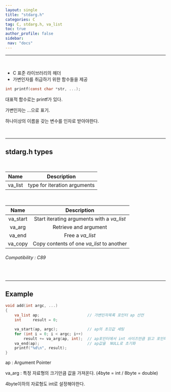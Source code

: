 ```yaml
---
layout: single
title: "stdarg.h"
categories: C
tag: C, stdarg.h, va_list
toc: true
author_profile: false
sidebar:
 nav: "docs"
---
```

___
<br/>

- C 표준 라이브러리의 헤더
- 가변인자를 취급하기 위한 함수들을 제공


```C
int	printf(const char *str, ...);
```

대표적 함수로는 printf가 있다.

가변인자는 ...으로 표기.

하나이상의 이름을 갖는 변수를 인자로 받아야한다.

<br/>

___

## stdarg.h types

<br/>

|Name|Description|
|:-:|:-:|
|va_list|type for iteration arguments|

<br/>

|Name|Description|
|:-:|:-:|
|va_start|Start iterating arguments with a *va_list*|
|va_arg|Retrieve and argument|
|va_end|Free a *va_list*|
|va_copy|Copy contents of one *va_list* to another|

###### Compatibility : C89

<br/>

___

## Example

``` C
void add(int argc, ...)
{
	va_list	ap;						// 가변인자목록 포인터 ap 선언
	int		result = 0;

	va_start(ap, argc);				// ap의 초깃값 세팅
	for (int i = 0; i < argc; i++)
		result += va_arg(ap, int);	// ap포인터에서 int 사이즈만큼 읽고 포인터 이동
	va_end(ap);						// ap값을  NULL로 초기화
	printf("%d\n", result);
}
```
  


ap : Argument Pointer

va_arg : 특정 자료형의 크기만큼 값을 가져온다. (4byte = int  / 8byte = double)

4byte이하의 자료형도 int로 설정해야한다.